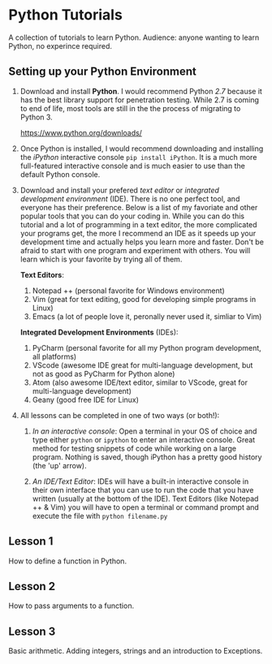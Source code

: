 # Python Tutorials

A collection of tutorials to learn Python. Audience: anyone wanting to learn Python, no experince required.

## Setting up your Python Environment

1. Download and install __Python__. I would recommend Python _2.7_ because it has the best library support for penetration testing. While 2.7 is coming to end of life, most tools are still in the the process of migrating to Python 3.

	https://www.python.org/downloads/

2. Once Python is installed, I would recommend downloading and installing the _iPython_ interactive console `pip install iPython`. It is a much more full-featured interactive console and is much easier to use than the default Python console.

3. Download and install your prefered _text editor_ or _integrated development environment_ (IDE). There is no one perfect tool, and everyone has their preference. Below is a list of my favoriate and other popular tools that you can do your coding in. While you can do this tutorial and a lot of programming in a text editor, the more complicated your programs get, the more I recommend an IDE as it speeds up your development time and actually helps you learn more and faster. Don't be afraid to start with one program and experiment with others. You will learn which is your favorite by trying all of them.
	
	__Text Editors__:
	1. Notepad ++ (personal favorite for Windows environment)
	2. Vim (great for text editing, good for developing simple programs in Linux)
	3. Emacs (a lot of people love it, peronally never used it, simliar to Vim)
	
	__Integrated Development Environments__ (IDEs):
	1. PyCharm (personal favorite for all my Python program development, all platforms)
	2. VScode (awesome IDE great for multi-language development, but not as good as PyCharm for Python alone)
	3. Atom (also awesome IDE/text editor, similar to VScode, great for multi-language development)
	4. Geany (good free IDE for Linux)
		
4. All lessons can be completed in one of two ways (or both!):
	
	1. _In an interactive console_: Open a terminal in your OS of choice and type either `python` or `ipython` to enter an interactive console. Great method for testing snippets of code while working on a large program. Nothing is saved, though iPython has a pretty good history (the 'up' arrow).
	
	2. _An IDE/Text Editor_: IDEs will have a built-in interactive console in their own interface that you can use to run the code that you have written (usually at the bottom of the IDE). Text Editors (like Notepad ++ & Vim) you will have to open a terminal or command prompt and execute the file with `python filename.py`

## Lesson 1

How to define a function in Python.

## Lesson 2

How to pass arguments to a function.

## Lesson 3

Basic arithmetic. Adding integers, strings and an introduction to Exceptions.
